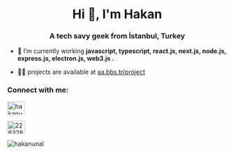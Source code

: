 <h1 align="center">Hi 👋, I'm Hakan</h1>
<h3 align="center">A tech savy geek from İstanbul, Turkey</h3>

- 🌱 I’m currently working **javascript, typescript, react.js, next.js, node.js, express.js, electron.js, web3.js .**


- 👨‍💻 projects are available at [aa.bbs.tr/project](https://hakanunal.com)


<h3 align="left">Connect with me:</h3>
<p align="left">
<a href="https://www.linkedin.com/in/hakan-unal/" target="blank"><img align="center" src="https://raw.githubusercontent.com/rahuldkjain/github-profile-readme-generator/master/src/images/icons/Social/linked-in-alt.svg" alt="hakanunal" height="30" width="40" /></a>
  
<a href="https://stackoverflow.com/users/22632846" target="blank"><img align="center" src="https://raw.githubusercontent.com/rahuldkjain/github-profile-readme-generator/master/src/images/icons/Social/stack-overflow.svg" alt="22632846" height="30" width="40" /></a>

</p>
<p align="left"> <img src="https://komarev.com/ghpvc/?username=Hakan-unal&label=Random%20Number&color=7e9fb4&style=plastic" alt="hakanunal" /> </p>
